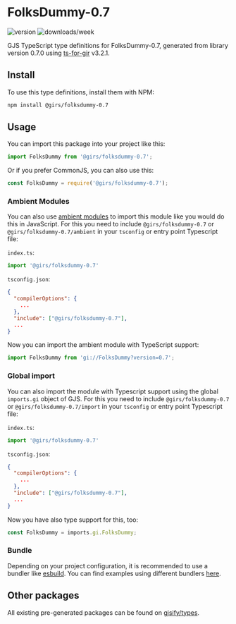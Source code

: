 
# FolksDummy-0.7

![version](https://img.shields.io/npm/v/@girs/folksdummy-0.7)
![downloads/week](https://img.shields.io/npm/dw/@girs/folksdummy-0.7)


GJS TypeScript type definitions for FolksDummy-0.7, generated from library version 0.7.0 using [ts-for-gir](https://github.com/gjsify/ts-for-gir) v3.2.1.


## Install

To use this type definitions, install them with NPM:
```bash
npm install @girs/folksdummy-0.7
```

## Usage

You can import this package into your project like this:
```ts
import FolksDummy from '@girs/folksdummy-0.7';
```

Or if you prefer CommonJS, you can also use this:
```ts
const FolksDummy = require('@girs/folksdummy-0.7');
```

### Ambient Modules

You can also use [ambient modules](https://github.com/gjsify/ts-for-gir/tree/main/packages/cli#ambient-modules) to import this module like you would do this in JavaScript.
For this you need to include `@girs/folksdummy-0.7` or `@girs/folksdummy-0.7/ambient` in your `tsconfig` or entry point Typescript file:

`index.ts`:
```ts
import '@girs/folksdummy-0.7'
```

`tsconfig.json`:
```json
{
  "compilerOptions": {
    ...
  },
  "include": ["@girs/folksdummy-0.7"],
  ...
}
```

Now you can import the ambient module with TypeScript support: 

```ts
import FolksDummy from 'gi://FolksDummy?version=0.7';
```

### Global import

You can also import the module with Typescript support using the global `imports.gi` object of GJS.
For this you need to include `@girs/folksdummy-0.7` or `@girs/folksdummy-0.7/import` in your `tsconfig` or entry point Typescript file:

`index.ts`:
```ts
import '@girs/folksdummy-0.7'
```

`tsconfig.json`:
```json
{
  "compilerOptions": {
    ...
  },
  "include": ["@girs/folksdummy-0.7"],
  ...
}
```

Now you have also type support for this, too:

```ts
const FolksDummy = imports.gi.FolksDummy;
```

### Bundle

Depending on your project configuration, it is recommended to use a bundler like [esbuild](https://esbuild.github.io/). You can find examples using different bundlers [here](https://github.com/gjsify/ts-for-gir/tree/main/examples).

## Other packages

All existing pre-generated packages can be found on [gjsify/types](https://github.com/gjsify/types).


